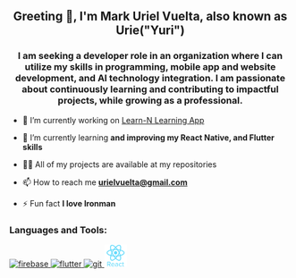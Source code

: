 <h2 align="center">Greeting 👋, I'm Mark Uriel Vuelta, also known as Urie("Yuri")</h2>
<h3 align="center">I am seeking a developer role in an organization where I can utilize my skills in programming, mobile app and website development, and AI technology integration. I am passionate about continuously learning and contributing to impactful projects, while growing as a professional.</h3>

- 🔭 I’m currently working on [Learn-N Learning App](https://github.com/Vuelta7/Learn-N.git)

- 🌱 I’m currently learning **and improving my React Native, and Flutter skills**

- 👨‍💻 All of my projects are available at my repositories

- 📫 How to reach me **urielvuelta@gmail.com**

- ⚡ Fun fact **I love Ironman**

<h3 align="left">Languages and Tools:</h3>
<p align="left"> <a href="https://firebase.google.com/" target="_blank" rel="noreferrer"> <img src="https://www.vectorlogo.zone/logos/firebase/firebase-icon.svg" alt="firebase" width="40" height="40"/> </a> <a href="https://flutter.dev" target="_blank" rel="noreferrer"> <img src="https://www.vectorlogo.zone/logos/flutterio/flutterio-icon.svg" alt="flutter" width="40" height="40"/> </a> <a href="https://git-scm.com/" target="_blank" rel="noreferrer"> <img src="https://www.vectorlogo.zone/logos/git-scm/git-scm-icon.svg" alt="git" width="40" height="40"/> </a> <a href="https://reactjs.org/" target="_blank" rel="noreferrer"> <img src="https://raw.githubusercontent.com/devicons/devicon/master/icons/react/react-original-wordmark.svg" alt="react" width="40" height="40"/> </a> <a href="https://reactnative.dev/" target="_blank" rel="noreferrer"> </a> </p>
